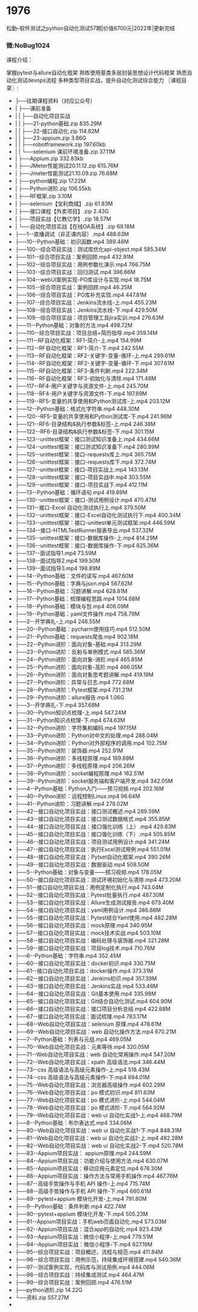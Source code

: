 # 1976
松勤–软件测试之python自动化测试57期|价值6700元|2022年|更新完结
### 微:NoBug1024 


课程介绍：

掌握pytest与allure自动化框架
熟练使用基类多层封装思想设计代码框架
熟悉自动化测试devops流程
多种类型项目实战，提升自动化测试综合能力
〖课程目录〗:


- ├──往期课程资料（对应公众号）  
- |   ├──课前准备  
- |   |   ├──自动化项目实战  
- |   |   ├──21-python基础.zip  835.29M
- |   |   ├──22-接口自动化.zip  114.82M
- |   |   ├──23-appium.zip  3.86G
- |   |   ├──robotframework.zip  197.60kb
- |   |   └──selenium 课前环境准备.zip  37.11M
- |   ├──Appium.zip  332.83kb
- |   ├──JMeter性能测试20.11.12.zip  615.76M
- |   ├──Jmeter性能测试21.10.09.zip  76.68M
- |   ├──python编程.zip  17.22M
- |   ├──Python进阶.zip  106.55kb
- |   ├──RF框架.zip  3.10M
- |   ├──selenium【宝利商城】.zip  61.83M
- |   ├──接口课程【外卖项目】.zip  2.43G
- |   ├──项目实战【亿教亿学】.zip  18.57M
- |   └──自动化项目实战【在线OA系统】.zip  69.18M
- ├──1--直播调试（非正课内容）.mp4  488.63M
- ├──10--Python基础：初识函数.mp4  389.48M
- ├──100--综合项目实战：测试库优化api-object.mp4  585.34M
- ├──101--综合项目实战：案例回顾.mp4  432.91M
- ├──102--综合项目实战：用例参数化演示.mp4  766.75M
- ├──103--综合项目实战：回归测试.mp4  398.66M
- ├──104--webUI案例实现-PO库设计与实现.mp4  18.75M
- ├──105--综合项目实战：案例回顾.mp4  46.25M
- ├──106--综合项目实战：PO库补充实现.mp4  447.81M
- ├──107--综合项目实战：Jenkins流水线-上.mp4  455.23M
- ├──108--综合项目实战：Jenkins流水线-下.mp4  429.50M
- ├──109--综合项目实战：项目管理工具jira实训.mp4  276.63M
- ├──11--Python基础：对象的方法.mp4  498.72M
- ├──110--综合项目实战：项目总结+简历指导.mp4  359.14M
- ├──111--RF自动化框架：RF1-简介-上.mp4  154.99M
- ├──112--RF自动化框架：RF1-简介-下.mp4  242.55M
- ├──113--RF自动化框架：RF2-关键字-变量-循环-上.mp4  299.61M
- ├──114--RF自动化框架：RF2-关键字-变量-循环-下.mp4  307.61M
- ├──115--RF自动化框架：RF3-条件判断.mp4  222.34M
- ├──116--RF自动化框架：RF3-初始化与清除.mp4  171.48M
- ├──117--RF4-用户关键字与资源文件-上.mp4  245.70M
- ├──118--RF4-用户关键字与资源文件-下.mp4  197.89M
- ├──119--RF5-变量的共享使用和Python测试库-上.mp4  203.12M
- ├──12--Python基础：格式化字符串.mp4  448.30M
- ├──120--RF5-变量的共享使用和Python测试库-下.mp4  241.96M
- ├──121--RF6-目录结构&amp;执行参数&amp;标签-上.mp4  246.38M
- ├──122--RF6-目录结构&amp;执行参数&amp;标签-下.mp4  301.15M
- ├──123--unittest框架：接口测试知识准备上.mp4  434.66M
- ├──124--unittest框架：接口测试知识准备下.mp4  280.99M
- ├──125--unittest框架：接口-requests库上.mp4  365.75M
- ├──126--unittest框架：接口-requests库下.mp4  372.74M
- ├──127--unittest框架：接口-项目实战上.mp4  143.13M
- ├──128--unittest框架：接口-项目实战中.mp4  303.55M
- ├──129--unittest框架：接口-项目实战下.mp4  412.11M
- ├──13--Python基础：循环语句.mp4  419.89M
- ├──130--unittest框架：接口-测试用例设计.mp4  470.47M
- ├──131--接口-Excel 自动化测试执行上.mp4  379.50M
- ├──132--unittest框架：接口-Excel自动化测试执行下.mp4  400.34M
- ├──133--unittest框架：接口-unittest单元测试框架.mp4  446.59M
- ├──134--接口-HTMLTestRunner报表导出.mp4  537.32M
- ├──135--unittest框架：接口-数据库操作-上.mp4  814.29M
- ├──136--unittest框架：接口-数据库操作-下.mp4  825.36M
- ├──137--面试指导1.mp4  73.59M
- ├──138--面试指导2.mp4  199.50M
- ├──139--面试指导3.mp4  198.89M
- ├──14--Python基础：文件的读写.mp4  467.60M
- ├──15--Python基础：字典与json.mp4  567.62M
- ├──16--Python基础：习题讲解.mp4  628.81M
- ├──17--Python基础：梳理编程思路.mp4  1014.68M
- ├──18--Python基础：模块与包.mp4  408.09M
- ├──19--Python基础：yaml文件操作.mp4  758.79M
- ├──2--开学典礼-上.mp4  248.55M
- ├──20--Python基础：pycharm使用技巧.mp4  512.50M
- ├──21--Python基础：requests爬虫.mp4  902.18M
- ├──22--Python进阶：面向对象-基础.mp4  313.29M
- ├──23--Python进阶：反射与单例模式.mp4  585.36M
- ├──24--Python进阶：面向对象-进阶.mp4  465.85M
- ├──25--Python进阶：面向对象-高阶.mp4  466.05M
- ├──26--Python进阶：面向对象思考题讲解.mp4  419.19M
- ├──27--Python进阶：异常与日志.mp4  772.68M
- ├──28--Python进阶：Pytest框架.mp4  731.21M
- ├──29--Python进阶：allure报告.mp4  1.06G
- ├──3--开学典礼-下.mp4  357.68M
- ├──30--Python知识点梳理-上.mp4  547.24M
- ├──31--Python知识点梳理-下.mp4  674.63M
- ├──32--Python进阶：字符集和编码.mp4  197.15M
- ├──33--Python进阶：Python对中文的处理.mp4  288.04M
- ├──34--Python进阶：Python对外部程序的调用.mp4  102.75M
- ├──35--Python进阶：装饰器.mp4  252.91M
- ├──36--Python进阶：多线程原理.mp4  189.89M
- ├──37--Python进阶：多线程原理.mp4  206.26M
- ├──38--Python进阶：socket编程原理.mp4  162.51M
- ├──39--Python进阶：socket服务端和客户端开发.mp4  342.05M
- ├──4--Python基础：Python入门——预习视频.mp4  202.16M
- ├──40--Python进阶：远程控制Linux.mp4  96.64M
- ├──41--Python进阶：习题讲解.mp4  278.02M
- ├──42--接口自动化项目实战：接口测试概述.mp4  289.59M
- ├──43--接口自动化项目实战：接口测试数据格式.mp4  355.85M
- ├──44--接口自动化项目实战：接口强化训练（上）.mp4  429.83M
- ├──45--接口自动化项目实战：接口强化训练（下）.mp4  505.85M
- ├──46--接口自动化项目实战：项目测试用例设计.mp4  341.24M
- ├──47--接口自动化项目实战：执行Excel测试用例.mp4  551.01M
- ├──48--接口自动化项目实战：Pytset自动化框架.mp4  390.26M
- ├──49--接口自动化项目实战：数据驱动.mp4  508.50M
- ├──5--Python基础：对象与变量——预习视频.mp4  178.05M
- ├──50--接口自动化项目实战：测试环境初始化与清除.mp4  473.20M
- ├──51--接口自动化项目实战：用例定制化执行.mp4  743.04M
- ├──52--接口自动化项目实战：Pytest批量执行.mp4  487.30M
- ├──53--接口自动化项目实战：Allure生成测试报告.mp4  673.40M
- ├──54--接口自动化项目实战：yaml用例设计.mp4  386.88M
- ├──55--接口自动化项目实战：Pytest结合Yaml使用.mp4  482.28M
- ├──56--接口自动化项目实战：mock原理.mp4  340.95M
- ├──57--接口自动化项目实战：mock技术实战.mp4  503.10M
- ├──58--接口自动化项目实战：编码处理与装饰器.mp4  321.28M
- ├──59--接口自动化项目实战：项目log技术.mp4  710.76M
- ├──6--Python基础：字符串.mp4  352.45M
- ├──60--接口自动化项目实战：docker初识.mp4  330.75M
- ├──61--接口自动化项目实战：docker操作.mp4  373.31M
- ├──62--接口自动化项目实战：Jenkins初识.mp4  357.39M
- ├──63--接口自动化项目实战：Jenkins实战.mp4  533.46M
- ├──64--接口自动化项目实战：Git基本使用.mp4  335.98M
- ├──65--接口自动化项目实战：Git结合自动化测试.mp4  604.90M
- ├──66--接口自动化项目实战：接口项目分析总结.mp4  422.68M
- ├──67--接口自动化项目实战：面试梳理.mp4  783.17M
- ├──68--Web自动化项目实战：selenium 原理.mp4  478.61M
- ├──69--Web自动化项目实战：web 自动化操作方法.mp4  670.21M
- ├──7--Python基础：列表与元组.mp4  469.05M
- ├──70--Web自动化项目实战：元素等待.mp4  320.05M
- ├──71--Web自动化项目实战：web 自动化常用操作.mp4  547.20M
- ├──72--Web自动化项目实战：xpath 高级语法.mp4  346.44M
- ├──73--css 高级语法与高级元素操作-上.mp4  518.43M
- ├──74--css 高级语法与高级元素操作-下.mp4  694.01M
- ├──75--Web自动化项目实战：浏览器高级操作.mp4  602.29M
- ├──76--Web自动化项目实战：po 模式初识.mp4  811.63M
- ├──77--Web自动化项目实战：po 模式进阶-上.mp4  544.04M
- ├──78--Web自动化项目实战：po 模式进阶-下.mp4  564.92M
- ├──79--Web自动化项目实战：web ui 自动化实战1-上.mp4  468.79M
- ├──8--Python基础：布尔表达式.mp4  334.06M
- ├──80--Web自动化项目实战：web ui 自动化实战1-下.mp4  848.31M
- ├──81--Web自动化项目实战：web ui 自动化实战2-上.mp4  482.28M
- ├──82--Web自动化项目实战：web ui 自动化实战2-下.mp4  520.78M
- ├──83--Appium项目实战： appium原理.mp4  244.59M
- ├──84--Appium项目实战：功能介绍与使用方法.mp4  630.07M
- ├──85--Appium项目实战：移动应用元素定位.mp4  676.30M
- ├──86--Appium项目实战：操作方法与常用手机操作.mp4  467.76M
- ├──87--高级手势操作与手机 API 操作-上.mp4  715.74M
- ├──88--高级手势操作与手机 API 操作-下.mp4  660.61M
- ├──89--pytest+appium 模块化开发-上.mp4  791.80M
- ├──9--Python基础：条件判断.mp4  422.74M
- ├──90--pytest+appium 模块化开发-下.mp4  505.23M
- ├──91--Appium项目实战：手机web页面自动化.mp4  573.03M
- ├──92--Appium项目实战：混合app的自动化.mp4  923.43M
- ├──93--Appium项目实战：微信小程序-上.mp4  779.51M
- ├──94--Appium项目实战：微信小程序-下.mp4  627.19M
- ├──95--综合项目实战：项目概述，流程与规范.mp4  411.84M
- ├──96--综合项目实战：用例示范，持续集成环境搭建.mp4  540.36M
- ├──97--测试案例实现，代码库与测试用例.mp4  444.06M
- ├──98--综合项目实战：持续集成测试.mp4  464.47M
- ├──99--综合项目实战：案例回顾.mp4  476.51M
- ├──python进阶.zip  14.22G
- └──资料.zip  557.27M
- 
